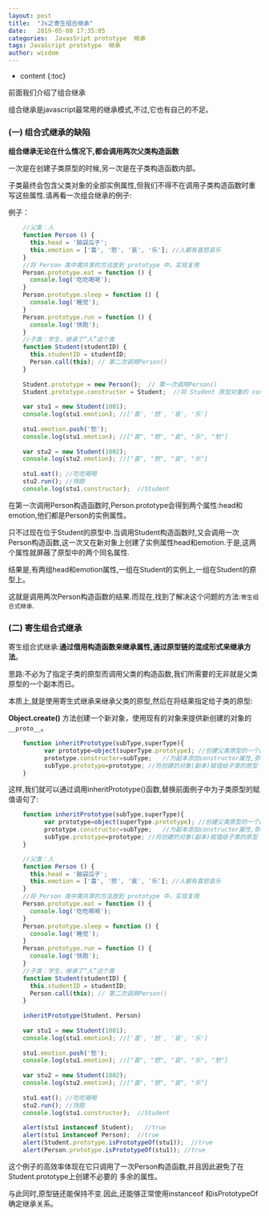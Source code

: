 ```yaml
---
layout: post
title:  "Js之寄生组合继承"
date:   2019-05-08 17:35:05
categories:  JavasSript prototype  继承
tags: JavaScript prototype  继承
author: wisdom
---
```


* content
{:toc}

前面我们介绍了组合继承

组合继承是javascript最常用的继承模式,不过,它也有自己的不足。




### (一) 组合式继承的缺陷

**组合继承无论在什么情况下,都会调用两次父类构造函数**

一次是在创建子类原型的时候,另一次是在子类构造函数内部。

子类最终会包含父类对象的全部实例属性,但我们不得不在调用子类构造函数时重写这些属性.请再看一次组合继承的例子:

例子：

```js
    //父类：人
    function Person () {
      this.head = '脑袋瓜子';
      this.emotion = ['喜', '怒', '哀', '乐']; //人都有喜怒哀乐
    }
    //将 Person 类中需共享的方法放到 prototype 中，实现复用
    Person.prototype.eat = function () {
      console.log('吃吃喝喝');
    }
    Person.prototype.sleep = function () {
      console.log('睡觉');
    }
    Person.prototype.run = function () {
      console.log('快跑');
    }
    //子类：学生，继承了“人”这个类
    function Student(studentID) {
      this.studentID = studentID;
      Person.call(this); // 第二次调用Person()
    }
    
    Student.prototype = new Person();  // 第一次调用Person()
    Student.prototype.constructor = Student;  //将 Student 原型对象的 constructor 指针重新指向 Student 本身
    
    var stu1 = new Student(1001);
    console.log(stu1.emotion); //['喜', '怒', '哀', '乐']
    
    stu1.emotion.push('愁');
    console.log(stu1.emotion); //["喜", "怒", "哀", "乐", "愁"]
    
    var stu2 = new Student(1002);
    console.log(stu2.emotion); //["喜", "怒", "哀", "乐"]
    
    stu1.eat(); //吃吃喝喝
    stu2.run(); //快跑
    console.log(stu1.constructor);  //Student
```    
        
在第一次调用Person构造函数时,Person.prototype会得到两个属性:head和emotion,他们都是Person的实例属性。

只不过现在位于Student的原型中.当调用Student构造函数时,又会调用一次Person构造函数,这一次又在新对象上创建了实例属性head和emotion.于是,这两个属性就屏蔽了原型中的两个同名属性.

结果是,有两组head和emotion属性,一组在Student的实例上,一组在Student的原型上。

这就是调用两次Person构造函数的结果.而现在,找到了解决这个问题的方法:`寄生组合式继承`.

### (二) 寄生组合式继承

寄生组合式继承:**通过借用构造函数来继承属性,通过原型链的混成形式来继承方法**。

思路:不必为了指定子类的原型而调用父类的构造函数,我们所需要的无非就是父类原型的一个副本而已。

本质上,就是使用寄生式继承来继承父类的原型,然后在将结果指定给子类的原型:

**Object.create()** 方法创建一个新对象，使用现有的对象来提供新创建的对象的`__proto__`。
 
```js
    function inheritPrototype(subType,superType){
          var prototype=object(superType.prototype); //创建父类原型的一个副本 等同于使用Object.create(superType.prototype)
          prototype.constructor=subType;   //为副本添加constructor属性,弥补重写原型而失去的constructor属性
          subType.prototype=prototype; //将创建的对象(副本)赋值给子类的原型
    }
```    

这样,我们就可以通过调用inheritPrototype()函数,替换前面例子中为子类原型的赋值语句了:

```js
    function inheritPrototype(subType,superType){
          var prototype=object(superType.prototype); //创建父类原型的一个副本 等同于使用Object.create(superType.prototype)
          prototype.constructor=subType;   //为副本添加constructor属性,弥补重写原型而失去的constructor属性
          subType.prototype=prototype; //将创建的对象(副本)赋值给子类的原型
    }

    //父类：人
    function Person () {
      this.head = '脑袋瓜子';
      this.emotion = ['喜', '怒', '哀', '乐']; //人都有喜怒哀乐
    }
    //将 Person 类中需共享的方法放到 prototype 中，实现复用
    Person.prototype.eat = function () {
      console.log('吃吃喝喝');
    }
    Person.prototype.sleep = function () {
      console.log('睡觉');
    }
    Person.prototype.run = function () {
      console.log('快跑');
    }
    //子类：学生，继承了“人”这个类
    function Student(studentID) {
      this.studentID = studentID;
      Person.call(this); // 第二次调用Person()
    }
    
    inheritPrototype(Student, Person)
    
    var stu1 = new Student(1001);
    console.log(stu1.emotion); //['喜', '怒', '哀', '乐']
    
    stu1.emotion.push('愁');
    console.log(stu1.emotion); //["喜", "怒", "哀", "乐", "愁"]
    
    var stu2 = new Student(1002);
    console.log(stu2.emotion); //["喜", "怒", "哀", "乐"]
    
    stu1.eat(); //吃吃喝喝
    stu2.run(); //快跑
    console.log(stu1.constructor);  //Student
    
    alert(stu1 instanceof Student);   //true
    alert(stu1 instanceof Person);  //true
    alert(Student.prototype.isPrototypeOf(stu1));  //true
    alert(Person.prototype.isPrototypeOf(stu1)); //true
```    
    
这个例子的高效率体现在它只调用了一次Person构造函数,并且因此避免了在Student.prototype上创建不必要的 多余的属性。

与此同时,原型链还能保持不变.因此,还能够正常使用instanceof 和isPrototypeOf确定继承关系。   

